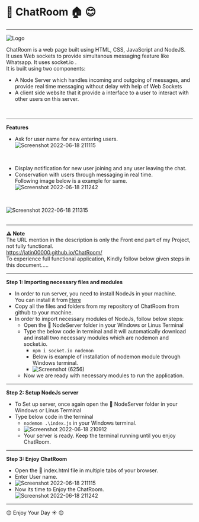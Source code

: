# :speech_balloon: ChatRoom :house: :blush:
- - - -
![Logo](https://user-images.githubusercontent.com/94428262/174448158-f46f66a4-a572-4f1e-913c-c2f748c998fe.jpeg)<br/>

ChatRoom is a web page built using HTML, CSS, JavaScript and NodeJS.<br/>
It uses Web sockets to provide simultanous messaging feature like Whatsapp. It uses socket.io .<br/>
It is built using two components:<br/>
- A Node Server which handles incoming and outgoing of messages, and provide real time messaging without delay with help of Web Sockets<br/>
- A client side website that it provide a interface to a user to interact with other users on this server.<br/>
<br/>

- - - -

**Features**<br/>
- Ask for user name for new entering users.<br/>
![Screenshot 2022-06-18 211115](https://user-images.githubusercontent.com/94428262/174446543-dd320727-6fb3-4878-99cc-ef67da774b9d.png)<br/>
<br/>

- Display notification for new user joining and any user leaving the chat.<br/>
- Conservation with users through messaging in real time.<br/>
Following image below is a example for same.<br/>
![Screenshot 2022-06-18 211242](https://user-images.githubusercontent.com/94428262/174446669-ccd119f0-ea7b-4f15-8056-3b62e60a4caf.png)<br/>
<br/>

![Screenshot 2022-06-18 211315](https://user-images.githubusercontent.com/94428262/174446723-ac5233e4-8c0e-4641-aab4-befc766379cf.png)<br/>
<br/>

- - - -

**:warning: Note**<br/>
The URL mention in the description is only the Front end part of my Project, not fully functional.<br/>
https://jatin00000.github.io/ChatRoom/ <br/>
To experience full functional application, Kindly follow below given steps in this document..... <br/>
- - - -

**Step 1: Importing necessary files and modules** <br/>
- In order to run server, you need to install NodeJs in your machine. <br/>
You can install it from [Here](https://nodejs.org/en/) <br/>
- Copy all the files and folders from my repository of ChatRoom from github to your machine.<br/>
- In order to import necessary modules of NodeJs, follow below steps: <br/>
  - Open the :open_file_folder: NodeServer folder in your Windows or Linus Terminal<br/>
  - Type the below code in terminal and it will automatically download and install two necessary modules which are nodemon and socket.io. <br/>
    - `npm i socket.io nodemon`<br/>
    - Below is example of installation of nodemon module through Windows terminal.<br/>
    - ![Screenshot (6256)](https://user-images.githubusercontent.com/94428262/174448021-cba22096-c58a-4ff1-ab64-8e971db45099.png)<br/>
  - Now we are ready with necessary modules to run the application.<br/>

- - - -

**Step 2: Setup NodeJs server**<br/>
- To Set up server, once again open the :open_file_folder: NodeServer folder in your Windows or Linus Terminal<br/>
- Type below code in the terminal
  - `nodemon .\index.js` in your Windows terminal. <br/>
  - ![Screenshot 2022-06-18 210912](https://user-images.githubusercontent.com/94428262/174447742-cc5e3958-b2bf-433e-9667-e9e95bac9614.png)<br/>
  - Your server is ready. Keep the terminal running until you enjoy ChatRoom.<br/>
 
 - - - -
 
 **Step 3: Enjoy ChatRoom**<br/>
 - Open the :page_with_curl: index.html file in multiple tabs of your browser.
 - Enter User name.<br/>
 - ![Screenshot 2022-06-18 211115](https://user-images.githubusercontent.com/94428262/174447912-8ad48d29-1a47-43ed-bc0f-151c514224f5.png) <br/>
 - Now its time to Enjoy the ChatRoom.<br/>
 ![Screenshot 2022-06-18 211242](https://user-images.githubusercontent.com/94428262/174447934-e1103e46-85c4-4e69-b7bb-608d97138e1d.png)<br/>
 
 - - - -
 
 :blush: Enjoy Your Day :sunny: :blush:


